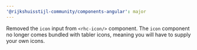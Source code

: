 ```yaml
---
'@rijkshuisstijl-community/components-angular': major
---
```


Removed the `icon` input from `<rhc-icon/>` component. The `icon` component no longer comes bundled with tabler icons, meaning you will have to supply your own icons.
